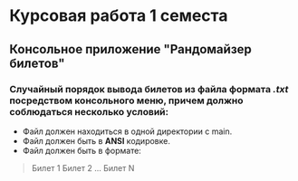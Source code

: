 # Курсовая работа 1 семеста
## Консольное приложение "Рандомайзер билетов"
### Случайный порядок вывода билетов из файла формата ***.txt*** посредством консольного меню, причем должно соблюдаться несколько условий:
+ Файл должен находиться в одной директории с main.
+ Файл должен быть в **ANSI** кодировке.
+ Файл должен быть в формате:
> Билет 1
> Билет 2
> ...
> Билет N
